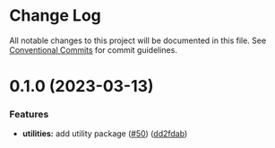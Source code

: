 # Change Log

All notable changes to this project will be documented in this file.
See [Conventional Commits](https://conventionalcommits.org) for commit guidelines.

# 0.1.0 (2023-03-13)


### Features

* **utilities:** add utility package ([#50](https://github.com/plaidev/karte-react-native/issues/50)) ([dd2fdab](https://github.com/plaidev/karte-react-native/commit/dd2fdab0563b932d7970ec4db36d56ffcef192ee))
